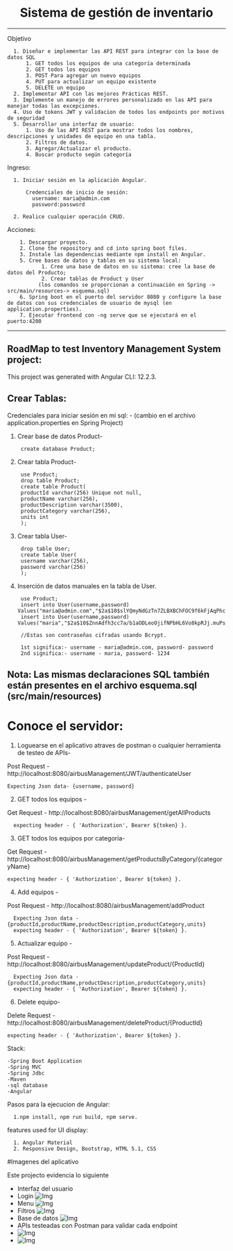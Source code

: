  <h1 align="center"> Sistema de gestión de inventario</h1>
 
 ---
 
  Objetivo

      1. Diseñar e implementar las API REST para integrar con la base de datos SQL
          1. GET todos los equipos de una categoría determinada
          2. GET todos los equipos
          3. POST Para agregar un nuevo equipos
          4. PUT para actualizar un equipo existente
          5. DELETE un equipo
      2. Implementar API con las mejores Prácticas REST.
      3. Implemente un manejo de errores personalizado en las API para manejar todas las excepciones.
      4. Uso de tokens JWT y validacion de todos los endpoints por motivos de seguridad
      5. Desarrollar una interfaz de usuario:
          1. Uso de las API REST para mostrar todos los nombres, descripciones y unidades de equipo en una tabla.
          2. Filtros de datos.
          3. Agregar/Actualizar el producto.
          4. Buscar producto según categoría


  Ingreso:
  
      1. Iniciar sesión en la aplicación Angular.
          
          Credenciales de inicio de sesión:
            username: maria@admin.com
            password:password
            
      2. Realice cualquier operación CRUD.

  Acciones:

        1. Descargar proyecto.
        2. Clone the repository and cd into spring boot files.
        3. Instale las dependencias mediante npm install en Angular.
        5. Cree bases de datos y tablas en su sistema local: 
               1. Cree una base de datos en su sistema: cree la base de datos del Producto;
               2. Crear tablas de Product y User
              (los comandos se proporcionan a continuación en Spring -> src/main/resources-> esquema.sql)
        6. Spring boot en el puerto del servidor 8080 y configure la base de datos con sus credenciales de usuario de mysql (en application.properties).
        7. Ejecutar frontend con -ng serve que se ejecutará en el puerto:4200

        
---

RoadMap to test Inventory Management System project:
-----------------------------------------------------------------------------------------------

This project was generated with Angular CLI: 12.2.3.

Crear Tablas:   
-----------------------------------------------------------------------------------------------

Credenciales para iniciar sesión en mi sql: - (cambio en el archivo application.properties en Spring Project)

1. Crear base de datos Product-

        create database Product;
	
2. Crear tabla Product-
	
	    use Product;
        drop table Product;
        create table Product(
        productId varchar(256) Unique not null,
        productName varchar(256),
        productDescription varchar(3500),
        productCategory varchar(256),
        units int
        );

3. Crear tabla User-

	
        drop table User;
        create table User(
        username varchar(256),
        password varchar(256)
        );

4. Inserción de datos manuales en la tabla de User.

		use Product;
		insert into User(username,password) Values("maria@admin.com","$2a$10$slYQmyNdGzTn7ZLBXBChFOC9f6kFjAqPhccnP6DxlWXx2lPk1C3G6");
        insert into User(username,password) Values("maria","$2a$10$ZnnAdfh3cc7a/b1aODLeoOjifNPbHL6Vo8kpRJj.muPsVp1697hJO");
		
		//Estas son contraseñas cifradas usando Bcrypt.
		
		1st significa:- username - maria@admin.com, password- password
		2nd significa:- username - maria, password- 1234


Nota: Las mismas declaraciones SQL también están presentes en el archivo esquema.sql (src/main/resources)
-----------------------------------------------------------------------------------------------


# Conoce el servidor:

1. Loguearse en el aplicativo atraves de postman o cualquier herramienta de testeo de APIs-

Post Request - http://localhost:8080/airbusManagement/JWT/authenticateUser

    Expecting Json data- {username, password}


2. GET todos los equipos -

Get Request - http://localhost:8080/airbusManagement/getAllProducts 
 
      expecting header - { 'Authorization', Bearer ${token} }.


3. GET todos los equipos por categoria-

Get Request - http://localhost:8080/airbusManagement/getProductsByCategory/{categoryName} 

    expecting header - { 'Authorization', Bearer ${token} }.

4. Add equipos -

Post Request - http://localhost:8080/airbusManagement/addProduct 

      Expecting Json data - {productId,productName,productDescription,productCategory,units} 
      expecting header - { 'Authorization', Bearer ${token} }.


5. Actualizar equipo -

Post Request - http://localhost:8080/airbusManagement/updateProduct/{ProductId} 

      Expecting Json data - {productId,productName,productDescription,productCategory,units} 
      expecting header - { 'Authorization', Bearer ${token} }.
    

6. Delete equipo-

Delete Request - http://localhost:8080/airbusManagement/deleteProduct/{ProductId}

    expecting header - { 'Authorization', Bearer ${token} }.


Stack:

    -Spring Boot Application
    -Spring MVC
    -Spring Jdbc
    -Maven
    -sql database
    -Angular


Pasos para la ejecucion de Angular:

      1.npm install, npm run build, npm serve.

features used for UI display:

      1. Angular Material
      2. Responsive Design, Bootstrap, HTML 5.1, CSS

#Imagenes del aplicativo


Este projecto evidencia lo siguiente
- Interfaz del usuario
- Login
  ![Img](Imgs/img3.png)
- Menu
![Img](Imgs/img4.png)
- Filtros
![Img](Imgs/img5.png)
- Base de datos
![Img](Imgs/img1.png)
- APIs testeadas con Postman para validar cada endpoint
- ![Img](Imgs/img2.png)
- ![Img](Imgs/img6.png)
